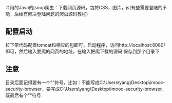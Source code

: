 ＃用的Java的jsoup爬虫：下载网页源码，包挎CSS，图片，js(有些需要登陆的不能，后续有解决登陆问题的爬虫源码教程)
## 配置启动
拉下带代码配置tomcat和相应的包即可，启动程序，访问http://localhost:8080/即可，然后输入要爬的网页的地址，在输入把爬下载的源码
保存到那个目录下
## 注意
目录后面记得要有一个"\"符号，比如：不能写成C:\Users\yang\Desktop\imooc-security-browser，要写成C:\Users\yang\Desktop\imooc-security-browser\,既最后有个"\"符号

